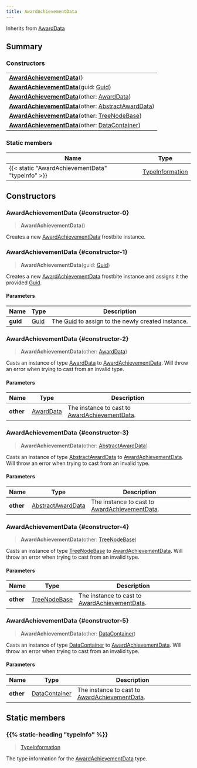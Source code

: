 ```yaml
---
title: AwardAchievementData
---
```


Inherits from 
[AwardData](/vext/ref/fb/awarddata)

## Summary
### Constructors
| |
| ----------- |
| **[AwardAchievementData](#constructor-0)**() |
| **[AwardAchievementData](#constructor-1)**(guid: [Guid](/vext/ref/shared/class/guid)) |
| **[AwardAchievementData](#constructor-2)**(other: [AwardData](/vext/ref/fb/awarddata)) |
| **[AwardAchievementData](#constructor-3)**(other: [AbstractAwardData](/vext/ref/fb/abstractawarddata)) |
| **[AwardAchievementData](#constructor-4)**(other: [TreeNodeBase](/vext/ref/fb/treenodebase)) |
| **[AwardAchievementData](#constructor-5)**(other: [DataContainer](/vext/ref/shared/class/datacontainer)) |

### Static members
| Name | Type |
| ---- | ---- |
| {{< static "AwardAchievementData" "typeInfo" >}} | [TypeInformation](/vext/ref/shared/class/typeinformation) |

## Constructors
### AwardAchievementData {#constructor-0}
> **AwardAchievementData**()

Creates a new [AwardAchievementData](/vext/ref/fb/awardachievementdata) frostbite instance.

### AwardAchievementData {#constructor-1}
> **AwardAchievementData**(guid: [Guid](/vext/ref/shared/class/guid))

Creates a new [AwardAchievementData](/vext/ref/fb/awardachievementdata) frostbite instance and assigns it the provided [Guid](/vext/ref/shared/class/guid).

#### Parameters
| Name | Type | Description |
| ---- | ---- | ----------- |
| **guid** | [Guid](/vext/ref/shared/class/guid) | The [Guid](/vext/ref/shared/class/guid) to assign to the newly created instance. |

### AwardAchievementData {#constructor-2}
> **AwardAchievementData**(other: [AwardData](/vext/ref/fb/awarddata))

Casts an instance of type [AwardData](/vext/ref/fb/awarddata) to [AwardAchievementData](/vext/ref/fb/awardachievementdata). Will throw an error when trying to cast from an invalid type.

#### Parameters
| Name | Type | Description |
| ---- | ---- | ----------- |
| **other** | [AwardData](/vext/ref/fb/awarddata) | The instance to cast to [AwardAchievementData](/vext/ref/fb/awardachievementdata). |

### AwardAchievementData {#constructor-3}
> **AwardAchievementData**(other: [AbstractAwardData](/vext/ref/fb/abstractawarddata))

Casts an instance of type [AbstractAwardData](/vext/ref/fb/abstractawarddata) to [AwardAchievementData](/vext/ref/fb/awardachievementdata). Will throw an error when trying to cast from an invalid type.

#### Parameters
| Name | Type | Description |
| ---- | ---- | ----------- |
| **other** | [AbstractAwardData](/vext/ref/fb/abstractawarddata) | The instance to cast to [AwardAchievementData](/vext/ref/fb/awardachievementdata). |

### AwardAchievementData {#constructor-4}
> **AwardAchievementData**(other: [TreeNodeBase](/vext/ref/fb/treenodebase))

Casts an instance of type [TreeNodeBase](/vext/ref/fb/treenodebase) to [AwardAchievementData](/vext/ref/fb/awardachievementdata). Will throw an error when trying to cast from an invalid type.

#### Parameters
| Name | Type | Description |
| ---- | ---- | ----------- |
| **other** | [TreeNodeBase](/vext/ref/fb/treenodebase) | The instance to cast to [AwardAchievementData](/vext/ref/fb/awardachievementdata). |

### AwardAchievementData {#constructor-5}
> **AwardAchievementData**(other: [DataContainer](/vext/ref/shared/class/datacontainer))

Casts an instance of type [DataContainer](/vext/ref/shared/class/datacontainer) to [AwardAchievementData](/vext/ref/fb/awardachievementdata). Will throw an error when trying to cast from an invalid type.

#### Parameters
| Name | Type | Description |
| ---- | ---- | ----------- |
| **other** | [DataContainer](/vext/ref/shared/class/datacontainer) | The instance to cast to [AwardAchievementData](/vext/ref/fb/awardachievementdata). |

## Static members
### {{% static-heading "typeInfo" %}}
> [TypeInformation](/vext/ref/shared/class/typeinformation)

The type information for the [AwardAchievementData](/vext/ref/fb/awardachievementdata) type.

